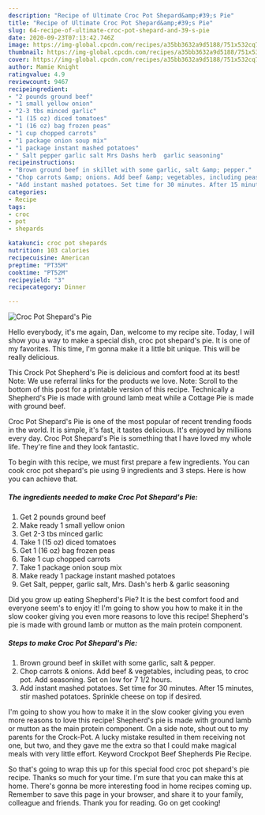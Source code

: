 ```yaml
---
description: "Recipe of Ultimate Croc Pot Shepard&amp;#39;s Pie"
title: "Recipe of Ultimate Croc Pot Shepard&amp;#39;s Pie"
slug: 64-recipe-of-ultimate-croc-pot-shepard-and-39-s-pie
date: 2020-09-23T07:13:42.746Z
image: https://img-global.cpcdn.com/recipes/a35bb3632a9d5188/751x532cq70/croc-pot-shepards-pie-recipe-main-photo.jpg
thumbnail: https://img-global.cpcdn.com/recipes/a35bb3632a9d5188/751x532cq70/croc-pot-shepards-pie-recipe-main-photo.jpg
cover: https://img-global.cpcdn.com/recipes/a35bb3632a9d5188/751x532cq70/croc-pot-shepards-pie-recipe-main-photo.jpg
author: Mamie Knight
ratingvalue: 4.9
reviewcount: 9467
recipeingredient:
- "2 pounds ground beef"
- "1 small yellow onion"
- "2-3 tbs minced garlic"
- "1 (15 oz) diced tomatoes"
- "1 (16 oz) bag frozen peas"
- "1 cup chopped carrots"
- "1 package onion soup mix"
- "1 package instant mashed potatoes"
- " Salt pepper garlic salt Mrs Dashs herb  garlic seasoning"
recipeinstructions:
- "Brown ground beef in skillet with some garlic, salt &amp; pepper."
- "Chop carrots &amp; onions. Add beef &amp; vegetables, including peas, to croc pot. Add seasoning. Set on low for 7 1/2 hours."
- "Add instant mashed potatoes. Set time for 30 minutes. After 15 minutes, stir mashed potatoes. Sprinkle cheese on top if desired."
categories:
- Recipe
tags:
- croc
- pot
- shepards

katakunci: croc pot shepards 
nutrition: 103 calories
recipecuisine: American
preptime: "PT35M"
cooktime: "PT52M"
recipeyield: "3"
recipecategory: Dinner

---
```



![Croc Pot Shepard&#39;s Pie](https://img-global.cpcdn.com/recipes/a35bb3632a9d5188/751x532cq70/croc-pot-shepards-pie-recipe-main-photo.jpg)

Hello everybody, it's me again, Dan, welcome to my recipe site. Today, I will show you a way to make a special dish, croc pot shepard&#39;s pie. It is one of my favorites. This time, I'm gonna make it a little bit unique. This will be really delicious.

This Crock Pot Shepherd&#39;s Pie is delicious and comfort food at its best! Note: We use referral links for the products we love. Note: Scroll to the bottom of this post for a printable version of this recipe. Technically a Shepherd&#39;s Pie is made with ground lamb meat while a Cottage Pie is made with ground beef.

Croc Pot Shepard&#39;s Pie is one of the most popular of recent trending foods in the world. It is simple, it's fast, it tastes delicious. It's enjoyed by millions every day. Croc Pot Shepard&#39;s Pie is something that I have loved my whole life. They're fine and they look fantastic.


To begin with this recipe, we must first prepare a few ingredients. You can cook croc pot shepard&#39;s pie using 9 ingredients and 3 steps. Here is how you can achieve that.

<!--inarticleads1-->

##### The ingredients needed to make Croc Pot Shepard&#39;s Pie:

1. Get 2 pounds ground beef
1. Make ready 1 small yellow onion
1. Get 2-3 tbs minced garlic
1. Take 1 (15 oz) diced tomatoes
1. Get 1 (16 oz) bag frozen peas
1. Take 1 cup chopped carrots
1. Take 1 package onion soup mix
1. Make ready 1 package instant mashed potatoes
1. Get  Salt, pepper, garlic salt, Mrs. Dash&#39;s herb &amp; garlic seasoning


Did you grow up eating Shepherd&#39;s Pie? It is the best comfort food and everyone seem&#39;s to enjoy it! I&#39;m going to show you how to make it in the slow cooker giving you even more reasons to love this recipe! Shepherd&#39;s pie is made with ground lamb or mutton as the main protein component. 

<!--inarticleads2-->

##### Steps to make Croc Pot Shepard&#39;s Pie:

1. Brown ground beef in skillet with some garlic, salt &amp; pepper.
1. Chop carrots &amp; onions. Add beef &amp; vegetables, including peas, to croc pot. Add seasoning. Set on low for 7 1/2 hours.
1. Add instant mashed potatoes. Set time for 30 minutes. After 15 minutes, stir mashed potatoes. Sprinkle cheese on top if desired.


I&#39;m going to show you how to make it in the slow cooker giving you even more reasons to love this recipe! Shepherd&#39;s pie is made with ground lamb or mutton as the main protein component. On a side note, shout out to my parents for the Crock-Pot. A lucky mistake resulted in them receiving not one, but two, and they gave me the extra so that I could make magical meals with very little effort. Keyword Crockpot Beef Shepherds Pie Recipe. 

So that's going to wrap this up for this special food croc pot shepard&#39;s pie recipe. Thanks so much for your time. I'm sure that you can make this at home. There's gonna be more interesting food in home recipes coming up. Remember to save this page in your browser, and share it to your family, colleague and friends. Thank you for reading. Go on get cooking!
